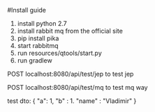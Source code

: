#Install guide

1. install python 2.7
2. install rabbit mq from the official site
3. pip install pika
4. start rabbitmq
5. run resources/qtools/start.py
6. run gradlew

POST localhost:8080/api/test/jep to test jep

POST localhost:8080/api/test/mq to test mq way

test dto: { "a": 1, "b" : 1. "name" : "Vladimir" }
    
